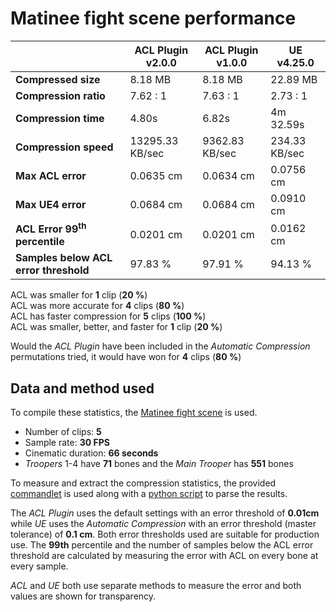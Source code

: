 # Matinee fight scene performance

|               | ACL Plugin v2.0.0 | ACL Plugin v1.0.0 | UE v4.25.0 |
| -------               | --------  | -------               | -------               |
| **Compressed size**   | 8.18 MB | 8.18 MB | 22.89 MB |
| **Compression ratio** | 7.62 : 1 | 7.63 : 1 | 2.73 : 1 |
| **Compression time**  | 4.80s | 6.82s | 4m 32.59s |
| **Compression speed** | 13295.33 KB/sec | 9362.83 KB/sec | 234.33 KB/sec |
| **Max ACL error**     | 0.0635 cm | 0.0634 cm | 0.0756 cm |
| **Max UE4 error**     | 0.0684 cm | 0.0684 cm | 0.0910 cm |
| **ACL Error 99<sup>th</sup> percentile** | 0.0201 cm | 0.0201 cm | 0.0162 cm |
| **Samples below ACL error threshold** | 97.83 % | 97.91 % | 94.13 % |

ACL was smaller for **1** clip (**20 %**)  
ACL was more accurate for **4** clips (**80 %**)  
ACL has faster compression for **5** clips (**100 %**)  
ACL was smaller, better, and faster for **1** clip (**20 %**)  

Would the *ACL Plugin* have been included in the *Automatic Compression* permutations tried, it would have won for **4** clips (**80 %**)

## Data and method used

To compile these statistics, the [Matinee fight scene](https://nfrechette.github.io/2017/10/05/acl_in_ue4/) is used.

*  Number of clips: **5**
*  Sample rate: **30 FPS**
*  Cinematic duration: **66 seconds**
*  *Troopers* 1-4 have **71** bones and the *Main Trooper* has **551** bones

To measure and extract the compression statistics, the provided [commandlet](../ACLPlugin/Source/ACLPluginEditor/Classes/ACLStatsDumpCommandlet.h) is used along with a [python script](../ACLPlugin/Extras/stat_parser.py) to parse the results.

The *ACL Plugin* uses the default settings with an error threshold of **0.01cm** while *UE* uses the *Automatic Compression* with an error threshold (master tolerance) of **0.1 cm**. Both error thresholds used are suitable for production use. The **99th** percentile and the number of samples below the ACL error threshold are calculated by measuring the error with ACL on every bone at every sample.

*ACL* and *UE* both use separate methods to measure the error and both values are shown for transparency.

